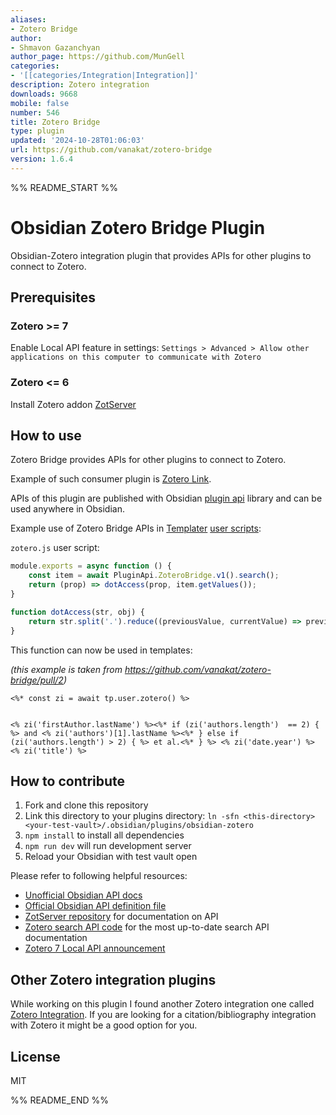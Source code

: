 ```yaml
---
aliases:
- Zotero Bridge
author:
- Shmavon Gazanchyan
author_page: https://github.com/MunGell
categories:
- '[[categories/Integration|Integration]]'
description: Zotero integration
downloads: 9668
mobile: false
number: 546
title: Zotero Bridge
type: plugin
updated: '2024-10-28T01:06:03'
url: https://github.com/vanakat/zotero-bridge
version: 1.6.4
---
```


%% README_START %%

# Obsidian Zotero Bridge Plugin

Obsidian-Zotero integration plugin that provides APIs for other plugins to connect to Zotero.

## Prerequisites

### Zotero >= 7

Enable Local API feature in settings: `Settings > Advanced > Allow other applications on this computer to communicate with Zotero`

### Zotero <= 6

Install Zotero addon [ZotServer](https://github.com/MunGell/ZotServer)

## How to use

Zotero Bridge provides APIs for other plugins to connect to Zotero.

Example of such consumer plugin is [Zotero Link](https://github.com/vanakat/zotero-link).

APIs of this plugin are published with Obsidian [plugin api](https://github.com/vanakat/plugin-api) library and can be used anywhere in Obsidian.

Example use of Zotero Bridge APIs in [Templater](https://github.com/SilentVoid13/Templater) [user scripts](https://silentvoid13.github.io/Templater/user-functions/script-user-functions.html):

`zotero.js` user script:

```js
module.exports = async function () {
    const item = await PluginApi.ZoteroBridge.v1().search();
    return (prop) => dotAccess(prop, item.getValues());
}

function dotAccess(str, obj) {
    return str.split('.').reduce((previousValue, currentValue) => previousValue[currentValue], obj);
}
```

This function can now be used in templates:

_(this example is taken from https://github.com/vanakat/zotero-bridge/pull/2)_

```
<%* const zi = await tp.user.zotero() %>


<% zi('firstAuthor.lastName') %><%* if (zi('authors.length')  == 2) { %> and <% zi('authors')[1].lastName %><%* } else if (zi('authors.length') > 2) { %> et al.<%* } %> <% zi('date.year') %> <% zi('title') %>
```

## How to contribute

1. Fork and clone this repository
2. Link this directory to your plugins directory: `ln -sfn <this-directory> <your-test-vault>/.obsidian/plugins/obsidian-zotero`
3. `npm install` to install all dependencies
4. `npm run dev` will run development server
5. Reload your Obsidian with test vault open

Please refer to following helpful resources:

* [Unofficial Obsidian API docs](https://marcus.se.net/obsidian-plugin-docs/)
* [Official Obsidian API definition file](https://github.com/obsidianmd/obsidian-api/blob/master/obsidian.d.ts)
* [ZotServer repository](https://github.com/MunGell/ZotServer) for documentation on API
* [Zotero search API code](https://github.com/zotero/zotero/blob/master/chrome/content/zotero/xpcom/data/search.js) for the most up-to-date search API documentation
* [Zotero 7 Local API announcement](https://groups.google.com/g/zotero-dev/c/ElvHhIFAXrY/m/fA7SKKwsAgAJ)

## Other Zotero integration plugins

While working on this plugin I found another Zotero integration one called [Zotero Integration](https://github.com/mgmeyers/obsidian-zotero-integration).
If you are looking for a citation/bibliography integration with Zotero it might be a good option for you.

## License

MIT


%% README_END %%